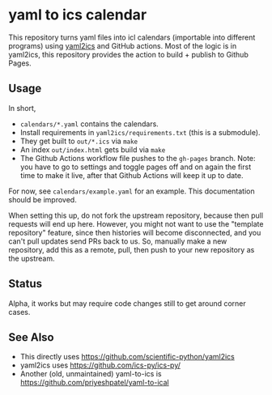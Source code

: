 # yaml to ics calendar

This repository turns yaml files into icl calendars (importable into
different programs) using
[yaml2ics](https://github.com/scientific-python/yaml2ics) and GitHub
actions.  Most of the logic is in yaml2ics, this repository provides
the action to build + publish to Github Pages.

## Usage

In short,

- `calendars/*.yaml` contains the calendars.
- Install requirements in `yaml2ics/requirements.txt` (this is a
  submodule).
- They get built to `out/*.ics` via `make`
- An index `out/index.html` gets build via `make`
- The Github Actions workflow file pushes to the `gh-pages` branch.  Note: you
  have to go to settings and toggle pages off and on again the first
  time to make it live, after that Github Actions will keep it up to
  date.

For now, see `calendars/example.yaml` for an example.  This
documentation should be improved.

When setting this up, do not fork the upstream repository, because
then pull requests will end up here.  However, you might not want to
use the "template repository" feature, since then histories will
become disconnected, and you can't pull updates send PRs back to us.
So, manually make a new repository, add this as a remote, pull, then
push to your new repository as the upstream.



## Status

Alpha, it works but may require code changes still to get around
corner cases.



## See Also

* This directly uses https://github.com/scientific-python/yaml2ics
* yaml2ics uses https://github.com/ics-py/ics-py/
* Another (old, unmaintained) yaml-to-ics is
  https://github.com/priyeshpatel/yaml-to-ical

